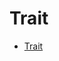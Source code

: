 # Trait

<!--ts-->
* [Trait](#trait)

<!-- Created by https://github.com/ekalinin/github-markdown-toc -->
<!-- Added by: runner, at: Wed Oct 19 02:12:14 UTC 2022 -->

<!--te-->






